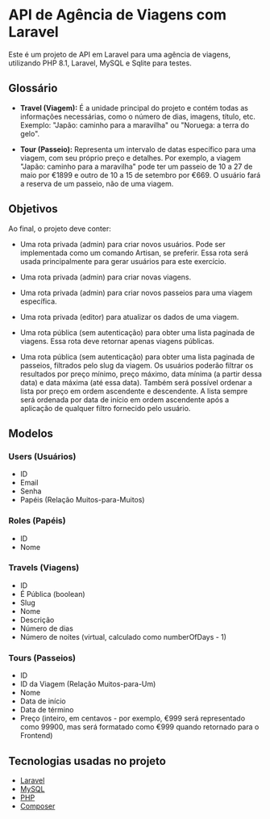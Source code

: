 # API de Agência de Viagens com Laravel

Este é um projeto de API em Laravel para uma agência de viagens, utilizando PHP 8.1, Laravel, MySQL e Sqlite para testes.

## Glossário

- **Travel (Viagem):** É a unidade principal do projeto e contém todas as informações necessárias, como o número de dias, imagens, título, etc. Exemplo: "Japão: caminho para a maravilha" ou "Noruega: a terra do gelo".

- **Tour (Passeio):** Representa um intervalo de datas específico para uma viagem, com seu próprio preço e detalhes. Por exemplo, a viagem "Japão: caminho para a maravilha" pode ter um passeio de 10 a 27 de maio por €1899 e outro de 10 a 15 de setembro por €669. O usuário fará a reserva de um passeio, não de uma viagem.

## Objetivos

Ao final, o projeto deve conter:

- Uma rota privada (admin) para criar novos usuários. Pode ser implementada como um comando Artisan, se preferir. Essa rota será usada principalmente para gerar usuários para este exercício.

- Uma rota privada (admin) para criar novas viagens.

- Uma rota privada (admin) para criar novos passeios para uma viagem específica.

- Uma rota privada (editor) para atualizar os dados de uma viagem.

- Uma rota pública (sem autenticação) para obter uma lista paginada de viagens. Essa rota deve retornar apenas viagens públicas.

- Uma rota pública (sem autenticação) para obter uma lista paginada de passeios, filtrados pelo slug da viagem. Os usuários poderão filtrar os resultados por preço mínimo, preço máximo, data mínima (a partir dessa data) e data máxima (até essa data). Também será possível ordenar a lista por preço em ordem ascendente e descendente. A lista sempre será ordenada por data de início em ordem ascendente após a aplicação de qualquer filtro fornecido pelo usuário.

## Modelos

### Users (Usuários)

- ID
- Email
- Senha
- Papéis (Relação Muitos-para-Muitos)

### Roles (Papéis)

- ID
- Nome

### Travels (Viagens)

- ID
- É Pública (boolean)
- Slug
- Nome
- Descrição
- Número de dias
- Número de noites (virtual, calculado como numberOfDays - 1)

### Tours (Passeios)

- ID
- ID da Viagem (Relação Muitos-para-Um)
- Nome
- Data de início
- Data de término
- Preço (inteiro, em centavos - por exemplo, €999 será representado como 99900, mas será formatado como €999 quando retornado para o Frontend)
## Tecnologias usadas no projeto

 - [Laravel](https://laravel.com/)
 - [MySQL](https://www.mysql.com/)
 - [PHP](https://www.php.net/)
 - [Composer](https://getcomposer.org/)
